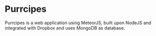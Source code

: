 # Purrcipes

Purrcipes is a web application using MeteorJS, built upon NodeJS and integrated with Dropbox and uses MongoDB as database.
